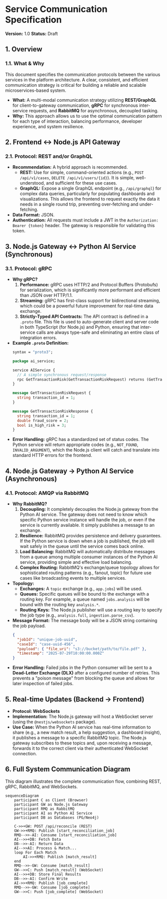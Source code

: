 
# Service Communication Specification

**Version:** 1.0
**Status:** Draft

## 1. Overview

### 1.1. What & Why

This document specifies the communication protocols between the various services in the platform architecture. A clear, consistent, and efficient communication strategy is critical for building a reliable and scalable microservices-based system.

*   **What:** A multi-modal communication strategy utilizing **REST/GraphQL** for client-to-gateway communication, **gRPC** for synchronous inter-service requests, and **RabbitMQ** for asynchronous, decoupled tasking.
*   **Why:** This approach allows us to use the optimal communication pattern for each type of interaction, balancing performance, developer experience, and system resilience.

## 2. Frontend <-> Node.js API Gateway

### 2.1. Protocol: REST and/or GraphQL

*   **Recommendation:** A hybrid approach is recommended.
    *   **REST:** Use for simple, command-oriented actions (e.g., `POST /api/v1/cases`, `DELETE /api/v1/users/{id}`). It is simple, well-understood, and sufficient for these use cases.
    *   **GraphQL:** Expose a single GraphQL endpoint (e.g., `/api/graphql`) for complex data queries, particularly for populating dashboards and visualizations. This allows the frontend to request exactly the data it needs in a single round trip, preventing over-fetching and under-fetching.
*   **Data Format:** JSON.
*   **Authentication:** All requests must include a JWT in the `Authorization: Bearer {token}` header. The gateway is responsible for validating this token.
## 3. Node.js Gateway <-> Python AI Service (Synchronous)

### 3.1. Protocol: gRPC

*   **Why gRPC?**
    1.  **Performance:** gRPC uses HTTP/2 and Protocol Buffers (Protobufs) for serialization, which is significantly more performant and efficient than JSON over HTTP/1.1.
    2.  **Streaming:** gRPC has first-class support for bidirectional streaming, which could be a powerful future improvement for real-time data exchange.
    3.  **Strictly-Typed API Contracts:** The API contract is defined in a `.proto` file. This file is used to auto-generate client and server code in both TypeScript (for Node.js) and Python, ensuring that inter-service calls are always type-safe and eliminating an entire class of integration errors.
*   **Example `.proto` Definition:**
    ```protobuf
    syntax = "proto3";

    package ai_service;

    service AIService {
      // A simple synchronous request/response
      rpc GetTransactionRisk(GetTransactionRiskRequest) returns (GetTransactionRiskResponse);
    }

    message GetTransactionRiskRequest {
      string transaction_id = 1;
    }

    message GetTransactionRiskResponse {
      string transaction_id = 1;
      double fraud_score = 2;
      bool is_high_risk = 3;
    }
    ```
*   **Error Handling:** gRPC has a standardized set of status codes. The Python service will return appropriate codes (e.g., `NOT_FOUND`, `INVALID_ARGUMENT`), which the Node.js client will catch and translate into standard HTTP errors for the frontend.
## 4. Node.js Gateway -> Python AI Service (Asynchronous)

### 4.1. Protocol: AMQP via RabbitMQ

*   **Why RabbitMQ?**
    1.  **Decoupling:** It completely decouples the Node.js gateway from the Python AI service. The gateway does not need to know which specific Python service instance will handle the job, or even if the service is currently available. It simply publishes a message to an exchange.
    2.  **Resilience:** RabbitMQ provides persistence and delivery guarantees. If the Python service is down when a job is published, the job will wait safely in the queue until the service comes back online.
    3.  **Load Balancing:** RabbitMQ will automatically distribute messages from a queue among multiple consumer instances of the Python AI service, providing simple and effective load balancing.
    4.  **Complex Routing:** RabbitMQ's exchange/queue topology allows for sophisticated routing patterns (e.g., fanout, topic) for future use cases like broadcasting events to multiple services.
*   **Topology:**
    *   **Exchanges:** A `topic` exchange (e.g., `app.jobs`) will be used.
    *   **Queues:** Specific queues will be bound to the exchange with a routing key. For example, a queue named `jobs.analysis` will be bound with the routing key `analysis.*`.
    *   **Routing Keys:** The Node.js publisher will use a routing key to specify the job type (e.g., `analysis.full`, `ingestion.parse_csv`).
*   **Message Format:** The message body will be a JSON string containing the job payload.
    ```json
    {
      "jobId": "unique-job-uuid",
      "caseId": "case-uuid-456",
      "payload": { "file_uri": "s3://bucket/path/to/file.pdf" },
      "timestamp": "2025-07-29T10:00:00.000Z"
    }
    ```
*   **Error Handling:** Failed jobs in the Python consumer will be sent to a **Dead-Letter Exchange (DLX)** after a configured number of retries. This prevents a "poison message" from blocking the queue and allows for later inspection of failed jobs.

## 5. Real-time Updates (Backend -> Frontend)

*   **Protocol: WebSockets**
*   **Implementation:** The Node.js gateway will host a WebSocket server (using the `@nestjs/websockets` package).
*   **Use Case:** When the Python AI service has real-time information to share (e.g., a new match result, a help suggestion, a dashboard insight), it publishes a message to a specific RabbitMQ topic. The Node.js gateway subscribes to these topics and, upon receiving a message, forwards it to the correct client via their authenticated WebSocket connection.

## 6. Full System Communication Diagram

This diagram illustrates the complete communication flow, combining REST, gRPC, RabbitMQ, and WebSockets.

```mermaid
sequenceDiagram
    participant C as Client (Browser)
    participant GW as Node.js Gateway
    participant RMQ as RabbitMQ
    participant AI as Python AI Service
    participant DB as Databases (PG/Neo4j)

    C->>+GW: POST /api/reconcile (REST)
    GW->>+RMQ: Publish [start_reconciliation_job]
    RMQ-->>-AI: Consume [start_reconciliation_job]
    AI-->>+DB: Fetch Data
    DB-->>-AI: Return Data
    AI-->>AI: Process & Match...
    loop For Each Match
        AI->>+RMQ: Publish [match_result]
    end
    RMQ-->>-GW: Consume [match_result]
    GW-->>C: Push [match_result] (WebSocket)
    AI-->>+DB: Store Final Results
    DB-->>-AI: Confirm Write
    AI->>+RMQ: Publish [job_complete]
    RMQ-->>-GW: Consume [job_complete]
    GW-->>C: Push [job_complete] (WebSocket)
```